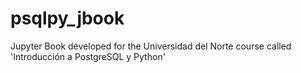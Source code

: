 # psqlpy_jbook
Jupyter Book developed for the Universidad del Norte course called 'Introducción a PostgreSQL y Python'
